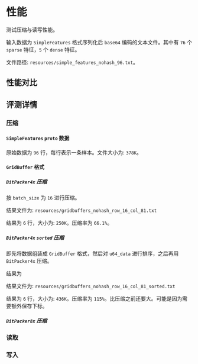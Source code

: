# 性能

测试压缩与读写性能。

输入数据为 `SimpleFeatures` 格式序列化后 `base64` 编码的文本文件。其中有 `76` 个 `sparse` 特征，`5` 个 `dense` 特征。

文件路径: `resources/simple_features_nohash_96.txt`。

## 性能对比

## 评测详情

### 压缩

#### `SimpleFeatures` `proto` 数据

原始数据为 `96` 行，每行表示一条样本。文件大小为: `378K`。

#### `GridBuffer` 格式

##### `BitPacker4x` 压缩

按 `batch_size` 为 `16` 进行压缩。

结果文件为: `resources/gridbuffers_nohash_row_16_col_81.txt`

结果为 `6` 行，大小为: `250K`。压缩率为 `66.1%`。

##### `BitPacker4x` `sorted` 压缩

即先将数据组装成 `GridBuffer` 格式，然后对 `u64_data` 进行排序，之后再用 `BitPacker4x` 压缩。

结果为

结果文件为: `resources/gridbuffers_nohash_row_16_col_81_sorted.txt`

结果为 `6` 行，大小为: `436K`。压缩率为 `115%`。比压缩之前还要大。可能是因为需要额外保存下标。

##### `BitPacker8x` 压缩

### 读取

### 写入